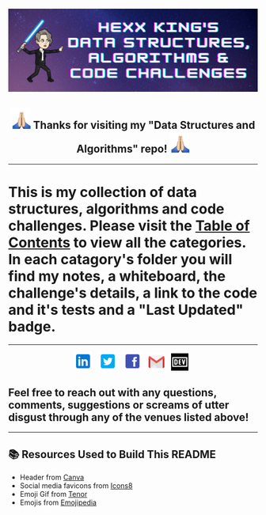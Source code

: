 ![header img](./assets/header.png)

<h2 align="center"><img src="./assets/thankyou.gif" width="40px"> Thanks for visiting my "Data Structures and Algorithms" repo! <img src="./assets/thankyou.gif" width="40px"></h2>

--------------------------

# This is my collection of data structures, algorithms and code challenges. Please visit the [Table of Contents](./table_of_contents.md) to view all the categories. In each catagory's folder you will find my notes, a whiteboard, the challenge's details, a link to the code and it's tests and a "Last Updated" badge. 

--------------------------

<p align="center">
<!-- I have a theory that GitHub does not support the ability to open a link in a new tab. I could only find evidence that it is not possible. -->
<a href="https://www.linkedin.com/in/hexx-king/" target="_blank" rel="noopener noreferrer"><img height="38" src="./assets/linkedin.png"></a>&nbsp;&nbsp;
<a href="https://twitter.com/hexx_king" target="_blank" rel="noopener noreferrer"><img height="38" src="./assets/twitter.png"></a>&nbsp;&nbsp;
<a href="https://www.facebook.com/hexxking13/" target="_blank" rel="noopener noreferrer"><img height="38" src="./assets/facebook.png"></a>&nbsp;&nbsp;
<a href="mailto:hexxking13@gmail.com" target="_blank" rel="noopener noreferrer"><img height="35" src="./assets/gmail.png"></a>&nbsp;&nbsp;
<a href="https://dev.to/hexxking" target="_blank" rel="noopener noreferrer"><img height="35" src="./assets/dev.png"></a>&nbsp;&nbsp;
</p>

## Feel free to reach out with any questions, comments, suggestions or screams of utter disgust through any of the venues listed above! 

--------------------------

## 📚 Resources Used to Build This README
- Header from <a href="https://www.canva.com/">Canva</a>
- Social media favicons from <a href="https://icons8.com">Icons8</a>
- Emoji Gif from <a href="https://tenor.com/">Tenor</a>
- Emojis from <a href="https://emojipedia.org/">Emojipedia</a>
